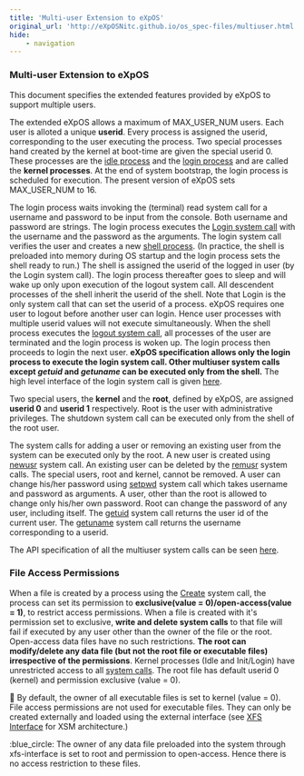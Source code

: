 ```yaml
---
title: 'Multi-user Extension to eXpOS'
original_url: 'http://eXpOSNitc.github.io/os_spec-files/multiuser.html'
hide: 
    - navigation
---
```


### Multi-user Extension to eXpOS  

This document specifies the extended features provided by eXpOS to support multiple users.

The extended eXpOS allows a maximum of MAX\_USER\_NUM users. Each user is alloted a unique **userid**. Every process is assigned the userid, corresponding to the user executing the process. Two special processes hand created by the kernel at boot-­time are given the special userid ­0. These processes are the [idle process](../os-design/misc.md#idle-process) and the [login process](../os-design/misc.md#initlogin-process) and are called the **kernel processes**. At the end of system bootstrap, the login process is scheduled for execution. The present version of eXpOS sets MAX\_USER\_NUM to 16.

The login process waits invoking the (terminal) read system call for a username and password to be input from the console. Both username and password are strings. The login process executes the [Login system call](systemcallinterface.md#multiuser-system-calls) with the username and the password as the arguments. The login system call verifies the user and creates a new [shell process](../os-design/misc.md#shell-process-process). (In practice, the shell is preloaded into memory during OS startup and the login process sets the shell ready to run.) The shell is assigned the userid of the logged in user (by the Login system call). The login process thereafter goes to sleep and will wake up only upon execution of the logout system call. All descendent processes of the shell inherit the userid of the shell. Note that Login is the only system call that can set the userid of a process. eXpOS requires one user to logout before another user can login. Hence user processes with multiple userid values will not execute simultaneously. When the shell process executes the [logout system call](systemcallinterface.md#multiuser-system-calls), all processes of the user are terminated and the login process is woken up. The login process then proceeds to login the next user. **eXpOS specification allows only the login process to execute the login system call. Other multiuser system calls except _getuid_ and _getuname_ can be executed only from the shell.** The high level interface of the login system call is given [here](systemcallinterface.md#multiuser-system-calls).

Two special users, the **kernel** and the **root**, defined by eXpOS, are assigned **userid 0** and **userid 1** respectively. Root is the user with administrative privileges. The shutdown system call can be executed only from the shell of the root user.

The system calls for adding a user or removing an existing user from the system can be executed only by the root. A new user is created using [newusr](systemcallinterface.md) system call. An existing user can be deleted by the [remusr](systemcallinterface.md) system calls. The special users­, root and kernel, cannot be removed. A user can change his/her password using [setpwd](systemcallinterface.md) system call which takes username and password as arguments. A user, other than the root is allowed to change only his/her own password. Root can change the password of any user, including itself. The [getuid](systemcallinterface.md) system call returns the user id of the current user. The [getuname](systemcallinterface.md) system call returns the username corresponding to a userid.

The API specification of all the multi­user system calls can be seen [here](systemcallinterface.md).

### File Access Permissions
 

When a file is created by a process using the [Create](systemcallinterface.md) system call, the process can set its permission to **exclusive(value = 0)/open-access(value = 1)**, to restrict access permissions. When a file is created with it's permission set to exclusive, **write and delete system calls** to that file will fail if executed by any user other than the owner of the file or the root. Open-access data files have no such restrictions. **The root can modify/delete any data file (but not the root file or executable files) irrespective of the permissions**. Kernel processes (Idle and Init/Login) have unrestricted access to all [system calls](systemcallinterface.md). The root file has default userid 0 (kernel) and permission exclusive (value = 0).

:red_circle: By default, the owner of all executable files is set to kernel (value = 0). File access permissions are not used for executable files. They can only be created externally and loaded using the external interface (see [XFS Interface](../support-tools/xfs-interface.md) for XSM architecture.)

:blue_circle: The owner of any data file preloaded into the system through xfs-interface is set to root and permission to open-access. Hence there is no access restriction to these files.